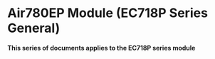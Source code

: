 # Air780EP Module (EC718P Series General)

**This series of documents applies to the EC718P series module**
